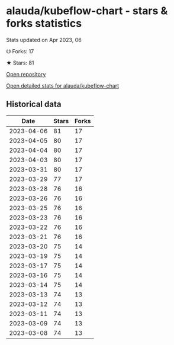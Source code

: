 # alauda/kubeflow-chart - stars & forks statistics

Stats updated on Apr 2023, 06

☋ Forks: 17

★ Stars: 81

[Open repository](https://github.com/alauda/kubeflow-chart)

[Open detailed stats for alauda/kubeflow-chart](https://reviewgithub.com/rep/alauda/kubeflow-chart)

## Historical data
| Date | Stars | Forks |
|------|-------|-------|
| 2023-04-06 | 81 | 17 | 
| 2023-04-05 | 80 | 17 | 
| 2023-04-04 | 80 | 17 | 
| 2023-04-03 | 80 | 17 | 
| 2023-03-31 | 80 | 17 | 
| 2023-03-29 | 77 | 17 | 
| 2023-03-28 | 76 | 16 | 
| 2023-03-26 | 76 | 16 | 
| 2023-03-25 | 76 | 16 | 
| 2023-03-23 | 76 | 16 | 
| 2023-03-22 | 76 | 16 | 
| 2023-03-21 | 76 | 16 | 
| 2023-03-20 | 75 | 14 | 
| 2023-03-19 | 75 | 14 | 
| 2023-03-17 | 75 | 14 | 
| 2023-03-16 | 75 | 14 | 
| 2023-03-14 | 75 | 14 | 
| 2023-03-13 | 74 | 13 | 
| 2023-03-12 | 74 | 13 | 
| 2023-03-11 | 74 | 13 | 
| 2023-03-09 | 74 | 13 | 
| 2023-03-08 | 74 | 13 | 


